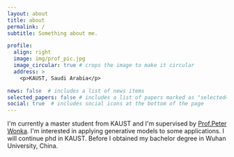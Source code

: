 ```yaml
---
layout: about
title: about
permalink: /
subtitle: Something about me.

profile:
  align: right
  image: img/prof_pic.jpg
  image_circular: true # crops the image to make it circular
  address: >
    <p>KAUST, Saudi Arabia</p>

news: false  # includes a list of news items
selected_papers: false # includes a list of papers marked as "selected={true}"
social: true  # includes social icons at the bottom of the page
---
```


I'm currently a master student from KAUST and I'm supervised by [Prof.Peter Wonka](https://peterwonka.net/). I'm interested in applying generative models to some applications. I will continue phd in KAUST. Before I obtained my bachelor degree in Wuhan University, China.

